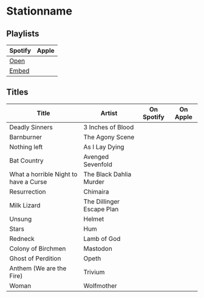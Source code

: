 # Stationname

## Playlists

| Spotify | Apple |
| ------- | ----- |
| [Open](https://open.spotify.com/user/marauderxtreme/playlist/434485shZDJJ5Xly7nbZsz)
| [Embed](https://embed.spotify.com/?uri=spotify%3Auser%3Amarauderxtreme%3Aplaylist%3A434485shZDJJ5Xly7nbZsz)

## Titles

| Title                                 | Artist                    | On Spotify | On Apple |
| ------------------------------------- | ------------------------- | ---------- | -------- |
| Deadly Sinners                        | 3 Inches of Blood         |
| Barnburner                            | The Agony Scene           |
| Nothing left                          | As I Lay Dying            |
| Bat Country                           | Avenged Sevenfold         |
| What a horrible Night to have a Curse | The Black Dahlia Murder   |
| Resurrection                          | Chimaira                  |
| Milk Lizard                           | The Dillinger Escape Plan |
| Unsung                                | Helmet                    |
| Stars                                 | Hum                       |
| Redneck                               | Lamb of God               |
| Colony of Birchmen                    | Mastodon                  |
| Ghost of Perdition                    | Opeth                     |
| Anthem (We are the Fire)              | Trivium                   |
| Woman                                 | Wolfmother                |
